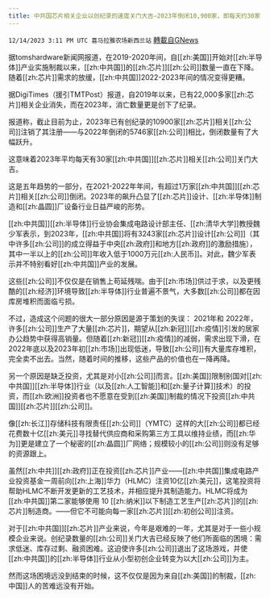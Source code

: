 ```yaml
---
title: 中共国芯片相关企业以创纪录的速度关门大吉—2023年倒闭10,900家，即每天约30家
---
```

`12/14/2023 3:11 PM UTC 喜马拉雅农场新西兰站` [轉載自GNews](https://gnews.org/articles/2109101)

据tomshardware新闻网报道，在2019-2020年间，自[[zh:美国]]开始对[[zh:半导体]]产业实施制裁以来，[[zh:中共国]]的[[zh:芯片]][[zh:公司]]数量一直在下降。随着[[zh:芯片]]需求的放缓，[[zh:中共国]]2022-2023年间的情况变得更糟。

据DigiTimes（援引TMTPost）报道，自2019年以来，已有22,000多家[[zh:芯片]]相关企业消失，而在2023年，消亡数量更是创下了纪录。

报道称，截止目前为止，2023年已有创纪录的10900家[[zh:芯片]]相关[[zh:公司]]注销了其注册——与2022年倒闭的5746家[[zh:公司]]相比，倒闭数量有了大幅跃升。

这意味着2023年平均每天有30家[[zh:中共国]][[zh:芯片]]相关[[zh:公司]]关门大吉。

这是五年趋势的一部分，在2021-2022年年间，有超过1万家[[zh:中共国]][[zh:芯片]]相关[[zh:公司]]倒闭。2023年的飙升凸显了[[zh:芯片]]设计、[[zh:半导体]]制造和[[zh:晶圆]]厂设备行业日益严峻的形势。

[[zh:中共国]][[zh:半导体]]行业协会集成电路设计部主任、[[zh:清华大学]]教授魏少军表示，到2023年，[[zh:中共国]]将有3243家[[zh:芯片]]设计[[zh:公司]]（其中许多[[zh:公司]]的成立得益于中央[[zh:政府]]和地方[[zh:政府]]的激励措施），其中一半以上的[[zh:公司]]年收入低于1000万元[[zh:人民币]]。对此，魏少军表示并不特别看好[[zh:中共国]]产业的发展。

这些[[zh:公司]]不仅仅是在销售上苟延残喘。由于[[zh:市场]]供过于求，以及更残酷的[[zh:经济]]环境导致[[zh:半导体]]行业普遍不景气，大多数[[zh:公司]]都在因库房堆积而面临亏损。

不过，造成这个问题的很大一部分原因是源于策划的失误： 2021年和 2022年，许多[[zh:公司]]生产了大量[[zh:芯片]]，期望从[[zh:新冠]][[zh:疫情]]引发的居家办公趋势中获得高销量。但随着[[zh:新冠]][[zh:疫情]]的减弱，需求出现下滑，在2022年底以及2023年初[[zh:市场]]出现低迷，导致[[zh:公司]]有大量库存堆积，完全卖不出去。当然，随着时间的推移，这些产品的价值也在一降再降。

另一个原因是缺乏投资，尤其是对小[[zh:公司]]而言。[[zh:美国]]限制别国对[[zh:中共国]][[zh:半导体]]行业（以及[[zh:人工智能]]和[[zh:量子计算]]技术）的投资，而[[zh:欧洲]]投资者也不愿意在受到[[zh:美国]]制裁的情况下投资[[zh:中共国]][[zh:芯片]][[zh:公司]]。

像[[zh:长江]]存储科技有限责任[[zh:公司]]（YMTC）这样的大[[zh:公司]]都已经花费数十亿[[zh:美元]]寻找替代供应商和采购第三方工具以维持业绩，而[[zh:华为]]更是建立了一个秘密的[[zh:晶圆]]厂网络；规模较小的[[zh:公司]]则没有足够的资源跟上。

虽然[[zh:中共]][[zh:政府]]正在投资[[zh:芯片]]产业——[[zh:中共国]]集成电路产业投资基金一周前向[[zh:上海]]华力（HLMC）注资10亿[[zh:美元]]，这笔投资将帮助HLMC不断开发更新的工艺技术，并相应提升其制造能力。HLMC将成为[[zh:中共国]]第二家能够使用 10 [[zh:纳米]]以下制造工艺生产[[zh:芯片]]的[[zh:芯片]]制造商。——但它不可能向每一家[[zh:芯片]][[zh:初创公司]]注资。

对于[[zh:中共国]][[zh:芯片]]产业来说，今年是艰难的一年，尤其是对于一些小规模企业来说。创纪录数量的[[zh:公司]]关门大吉已经反映了他们所面临的困境：需求低迷、库存过剩、融资困难。这迫使许多[[zh:公司]]退出了这场游戏，并使[[zh:中共国]]的[[zh:半导体]]行业从小型初创企业转变为以大[[zh:公司]]为主。

然而这场困境远没到结束的时候，这不仅仅是因为来自[[zh:美国]]的制裁，[[zh:中国]]人的苦难远没有开始。
